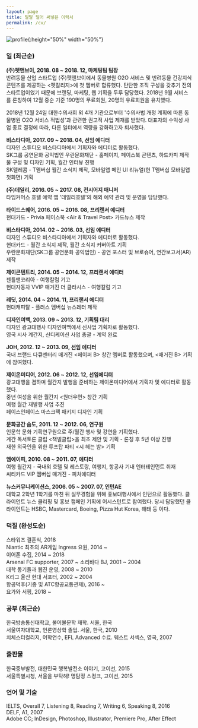 ```yaml
---
layout: page
title: 탈탈 털어 써넣은 이력서
permalink: /cv/
---
```


![profile](https://raw.githubusercontent.com/surfingsloth/surfingsloth.github.io/master/images/profile.jpg){:height="50%" width="50%"}

### 일 (최근순)

**(주)펫앤브이, 2018. 08 ~ 2018. 12, 마케팅팀 팀장**<br/>
반려동물 산업 스타트업 (주)펫앤브이에서 동물병원 O2O 서비스 및 반려동물 건강지식 콘텐츠를 제공하는 <펫칼리지>에 첫 멤버로 합류했다. 탄탄한 조직 구성을 갖추기 전의 스타트업이었기 때문에 브랜딩, 마케팅, 웹 기획을 두루 담당했다. 2018년 9월 서비스를 론칭하여 12월 중순 기준 190명의 무료회원, 20명의 유료회원을 유치했다.

2018년 12월 24일 대한수의사회 외 4개 기관으로부터 '수의사법 개정 계획에 따른 동물병원 O2O 서비스 적법성'과 관련한 권고적 사업 제재를 받았다. 대표자의 수익성 사업 종료 결정에 따라, 다른 일터에서 역량을 강화하고자 퇴사했다.

**비스타디아, 2017. 09 ~ 2018. 04, 선임 에디터**<br/>
디자인 스튜디오 비스타디아에서 기획자와 에디터로 활동했다.<br/>
SK그룹 공연문화 공익법인 우란문화재단 - 홈페이지, 페이스북 콘텐츠, 하드카피 제작물 구성 및 디자인 기획, 월간 인터뷰 진행<br/>
SK텔레콤 - T멤버십 월간 소식지 제작, 모바일앱 메인 UI 리뉴얼(현 T멤버십 모바일앱 첫화면) 기획

**(주)데일리, 2016. 05 ~ 2017. 08, 컨시어지 매니저**<br/>
타임커머스 호텔 예약 앱 '데일리호텔'의 해외 예약 관리 및 운영을 담당했다.

**타이드스퀘어, 2016. 05 ~ 2016. 08, 프리랜서 에디터**<br/>
현대카드 - Privia 페이스북 <Air & Travel Post> 카드뉴스 제작

**비스타디아, 2014. 02 ~ 2016. 03, 선임 에디터**<br/>
디자인 스튜디오 비스타디아에서 기획자와 에디터로 활동했다. <br/>
현대카드 - 월간 소식지 제작, 월간 소식지 커버아트 기획<br/>
우란문화재단(SK그룹 공연문화 공익법인) - 공연 포스터 및 브로슈어, 연간보고서(AR) 제작

**제이콘텐트리, 2014. 05 ~ 2014. 12, 프리랜서 에디터**<br/>
젠틀맨코리아 - 여행칼럼 기고<br/>
현대자동차 VVIP 매거진 더 클라시스 - 여행칼럼 기고

**레딧, 2014. 04 ~ 2014. 11, 프리랜서 에디터**<br/>
현대캐피탈 - 플러스 멤버십 뉴스레터 제작

**디자인여백, 2013. 09 ~ 2013. 12, 기획팀 대리**<br/>
디자인 광고대행사 디자인여백에서 신사업 기획자로 활동했다.<br/>
영국 시사 계간지, <Delayed Gratification> 신디케이션 사업 총괄 - 계약 완료

**JOH, 2012. 12 ~ 2013. 09, 선임 에디터**<br/>
국내 브랜드 다큐멘터리 매거진 <페이퍼 B> 창간 멤버로 활동했으며, <매거진 B> 기획에 참여했다. 

**제이온미디어, 2012. 06 ~ 2012. 12, 선임에디터**<br/>
광고대행을 겸하며 월간지 발행을 준비하는 제이온미디어에서 기획자 및 에디터로 활동했다.<br/>
중년 여성을 위한 월간지 <원더우먼> 창간 기획<br/>
여행 월간 <Off> 재발행 사업 추진<br/>
페이스인페이스 마스크팩 패키지 디자인 기획
    
**문화공간 숨도, 2011. 12 ~ 2012. 06, 연구원**<br/>
인문학 문화 기획연구원으로 주/월간 행사 및 강연을 기획했다. <br/>
계간 독서토론 클럽 <책벌클럽>을 최초 제안 및 기획 - 론칭 후 5년 이상 진행<br/>
재한 외국인을 위한 루프탑 파티 <시 헤는 밤> 기획

**엠에이피, 2010. 08 ~ 2011. 07, 에디터**<br/>
여행 월간지 <Off> - 국내외 호텔 및 레스토랑, 여행지, 항공사 기내 엔터테인먼트 취재 <br/>
씨티카드 VIP 멤버십 매거진 <C> - 피처에디터
    
**뉴스커뮤니케이션스, 2006. 05 ~ 2007. 07, 인턴AE**<br/>
대학교 2학년 1학기를 마친 뒤 실무경험을 위해 홍보대행사에서 인턴으로 활동했다.
클라이언트 뉴스 클리핑 및 홍보 캠페인 기획에 어시스턴트로 참여했다.
당시 담당했던 클라이언트는 HSBC, Mastercard, Boeing, Pizza Hut Korea, 해태 등 이다.

### 덕질 (완성도순)

스타워즈 결혼식, 2018<br/>
Niantic 최초의 AR게임 Ingress 요원, 2014 ~<br/>
이어폰 수집, 2014 ~ 2018<br/>
Arsenal FC supporter, 2007 ~
소리바다 BJ, 2001 ~ 2004<br/>
대학 동기들과 웹진 <eye-C> 운영, 2008 ~ 2010<br/>
K리그 울산 현대 서포터, 2002 ~ 2004<br/>
항공덕후(기종 및 ATC항공교통관제), 2016 ~<br/>
요가와 서핑, 2018 ~<br/>



### 공부 (최근순)

한국방송통신대학교, 불어불문학 재학. 서울, 한국<br/>
서울여자대학교, 언론영상학 졸업. 서울, 한국, 2010<br/>
치체스터컬리지, 어학연수, EFL Advanced 수료. 웨스트 서섹스, 영국, 2007


### 출판물

한국중부발전, 대한민국 행복발전소 이야기, 고이선, 2015<br/>
서울특별시청, 서울을 부탁해! 명탐정 스컹크, 고이선, 2015


### 언어 및 기술

IELTS, Overall 7, Listening 8, Reading 7, Writing 6, Speaking 8, 2016<br/>
DELF, A1, 2007<br/>
Adobe CC; InDesign, Photoshop, Illustrator, Premiere Pro, After Effect